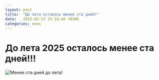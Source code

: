 ```yaml
---
layout: post
title:  "До лета осталось менее ста дней!"
date:   2025-02-23 23:16:46 +0300
categories: news
---
```

# До лета 2025 осталось менее ста дней!!!
![Менее ста дней до лета!](https://github.com/user-attachments/assets/ecd358a2-5c1f-426c-bcc3-b059b9a1ef93)
